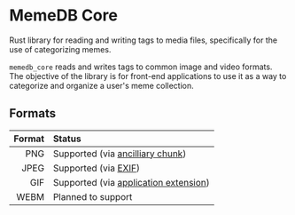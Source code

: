 # MemeDB Core

Rust library for reading and writing tags to media files, specifically for the use of categorizing memes.

`memedb_core` reads and writes tags to common image and video formats. The objective of the library is for front-end applications to use it as a way to categorize and organize a user's meme collection.

## Formats

| Format | Status                                     |
| -----: | :----------------------------------------- |
|    PNG | Supported (via [ancilliary chunk][1])      |
|   JPEG | Supported (via [EXIF][2])                  |
|    GIF | Supported (via [application extension][3]) |
|   WEBM | Planned to support                         |

[1]: https://en.wikipedia.org/wiki/Portable_Network_Graphics#%22Chunks%22_within_the_file
[2]: https://en.wikipedia.org/wiki/Exif
[3]: https://www.matthewflickinger.com/lab/whatsinagif/bits_and_bytes.asp
